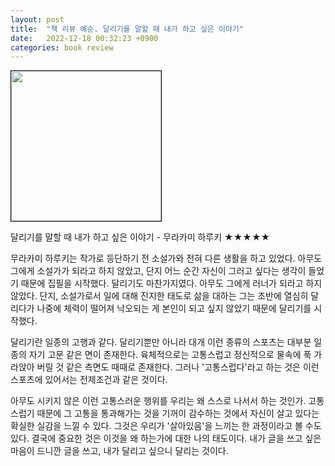 ```yaml
---
layout: post
title:  "책 리뷰 예순. 달리기를 말할 때 내가 하고 싶은 이야기"
date:   2022-12-18 00:32:23 +0900
categories: book review
---
```

<img width=240px style="border:1px solid black;" src="https://shopping-phinf.pstatic.net/main_3246686/32466860117.20221019143333.jpg?type=w300">
  
달리기를 말할 때 내가 하고 싶은 이야기 - 무라카미 하루키 ★★★★★  
  
무라카미 하루키는 작가로 등단하기 전 소설가와 전혀 다른 생활을 하고 있었다. 아무도 그에게 소설가가 되라고 하지 않았고, 단지 어느 순간 자신이 그러고 싶다는 생각이 들었기 때문에 집필을 시작했다. 달리기도 마찬가지였다. 아무도 그에게 러너가 되라고 하지 않았다. 단지, 소설가로서 일에 대해 진지한 태도로 삶을 대하는 그는 초반에 열심히 달리다가 나중에 체력이 떨어져 낙오되는 게 본인이 되고 싶지 않았기 때문에 달리기를 시작했다.  
  
달리기란 일종의 고행과 같다. 달리기뿐만 아니라 대개 이런 종류의 스포츠는 대부분 일종의 자기 고문 같은 면이 존재한다. 육체적으로는 고통스럽고 정신적으로 물속에 푹 가라앉아 버릴 것 같은 측면도 때때로 존재한다. 그러나 '고통스럽다'라고 하는 것은 이런 스포츠에 있어서는 전제조건과 같은 것이다.  
  
아무도 시키지 않은 이런 고통스러운 행위를 우리는 왜 스스로 나서서 하는 것인가. 고통스럽기 때문에 그 고통을 통과해가는 것을 기꺼이 감수하는 것에서 자신이 살고 있다는 확실한 실감을 느낄 수 있다. 그것은 우리가 '살아있음'을 느끼는 한 과정이라고 볼 수도 있다. 결국에 중요한 것은 이것을 왜 하는가에 대한 나의 태도이다. 내가 글을 쓰고 싶은 마음이 드니깐 글을 쓰고, 내가 달리고 싶으니 달리는 것이다.  
